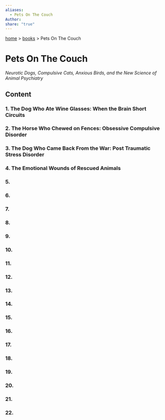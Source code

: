 ```yaml
---  
aliases:  
  - Pets On The Couch  
Author:   
share: "true"  
---  
```

[ home](/index.md) > [ books](/books/index.md) > Pets On The Couch  
# Pets On The Couch  
_Neurotic Dogs, Compulsive Cats, Anxious Birds, and the New Science of Animal Psychiatry_  
## Content  
### 1. The Dog Who Ate Wine Glasses: When the Brain Short Circuits  
  
### 2. The Horse Who Chewed on Fences: Obsessive Compulsive Disorder  
  
### 3. The Dog Who Came Back From the War: Post Traumatic Stress Disorder  
  
### 4. The Emotional Wounds of Rescued Animals  
  
### 5.   
  
### 6.   
### 7.   
### 8.   
### 9.   
### 10.   
### 11.   
### 12.   
### 13.   
### 14.   
### 15.   
### 16.   
### 17.   
### 18.   
### 19.   
### 20.   
### 21.   
### 22.   
